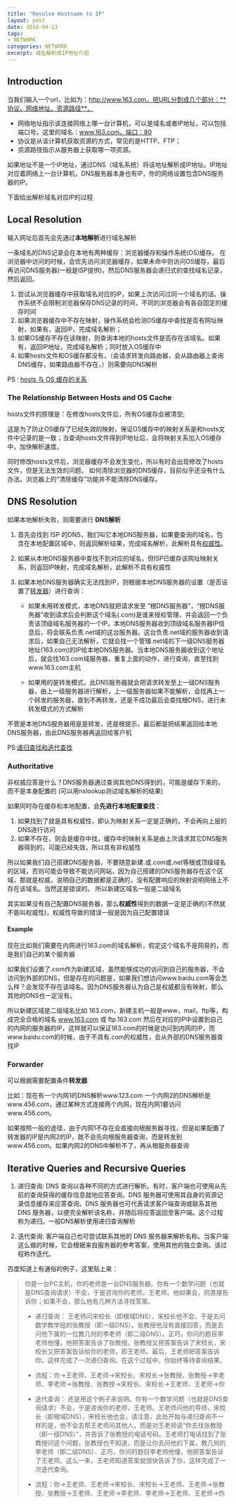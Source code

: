 ```yaml
---
title: "Resolve Hostname to IP"
layout: post
date: 2016-04-13
tags:
- NETWORK
categories: NETWORK
excerpt: 域名解析成IP地址介绍
---
```


## Introduction

当我们输入一个url，比如为：http://www.163.com，把URL分割成几个部分：**协议、网络地址、资源路径**。

- 网络地址指示该连接网络上哪一台计算机，可以是域名或者IP地址，可以包括端口号。这里的域名：www.163.com，端口：80
- 协议是从该计算机获取资源的方式，常见的是HTTP、FTP；
- 资源路径指示从服务器上获取哪一项资源。


如果地址不是一个IP地址，通过DNS（域名系统）将该地址解析成IP地址。IP地址对应着网络上一台计算机，DNS服务器本身也有IP，你的网络设置包含DNS服务器的IP。

下面给出解析域名对应IP的过程


## Local Resolution

输入网址后首先会先通过**本地解析**进行域名解析

一条域名的DNS记录会在本地有两种缓存：浏览器缓存和操作系统(OS)缓存。
在浏览器中访问的时候，会优先访问浏览器缓存，如果未命中则访问OS缓存，最后再访问DNS服务器(一般是ISP提供)，然后DNS服务器会递归式的查找域名记录，然后返回。

1. 尝试从浏览器缓存中获取域名对应的IP，如果上次访问过同一个域名的话。操作系统不会限制浏览器保存DNS记录的时间，不同的浏览器会有各自固定的缓存时间
2. 如果浏览器缓存中不存在映射，操作系统会检测OS缓存中查找是否有网址映射，如果有，返回IP，完成域名解析；
3. 如果OS缓存不存在该映射，则查询本地的hosts文件是否存在该域名。如果有，返回IP地址，完成域名解析；同时放入OS缓存中
4. 如果hosts文件和OS缓存都没有，（会请求转发向路由器，会从路由器上查询DNS缓存，如果路由器不存在，）则需要向DNS解析

PS : [hosts 与 OS 缓存的关系](#the-relationship-between-hosts-and-os-cache)


### The Relationship Between Hosts and OS Cache

hosts文件的原理是：在修改hosts文件后，所有OS缓存会被清空;

这是为了防止OS缓存了已经失效的映射，保证OS缓存中的映射关系是和hosts文件中记录的是一致；当查询hosts文件得到IP地址后，会将映射关系加入OS缓存中，加快解析速度。

同时修改hosts文件后，浏览器缓存不会发生变化，所以有时会出现修改了hosts文件，但是无法生效的问题。
如何清除浏览器的DNS缓存，目前似乎还没有什么办法。浏览器上的“清除缓存”功能并不能清除DNS缓存。


## 	DNS Resolution

如果本地解析失败，则需要进行 **DNS解析**

1. 首先会找到 ISP 的DNS，我们叫它本地DNS服务器，如果要查询的域名，包含在本地配置区域中，则返回解析结果，完成域名解析，此解析具有[权威性](#authoritative)。
2. 如果从本地DNS服务器中查找不到对应的域名，但ISP已缓存该网址映射关系，则返回IP映射，完成域名解析，此解析不具有权威性  
3. 如果本地DNS服务器确实无法找到IP，则根据本地DNS服务器的设置（是否设置了[转发器](#forwarder)）进行查询：

	- 如果未用转发模式，本地DNS就把请求发至 “根DNS服务器”，“根DNS服务器”收到请求后会判断这个域名(.com)是谁来授权管理，并会返回一个负责该顶级域名服务器的一个IP。本地DNS服务器收到顶级域名服务器IP信息后，将会联系负责.net域的这台服务器。这台负责.net域的服务器收到请求后，如果自己无法解析，它就会找一个管理.net域的下一级DNS服务器地址(163.com)的IP给本地DNS服务器。当本地DNS服务器收到这个地址后，就会找163.com域服务器，重复上面的动作，进行查询，直至找到www.163.com主机

	- 如果用的是转发模式，此DNS服务器就会把请求转发至上一级DNS服务器，由上一级服务器进行解析，上一级服务器如果不能解析，会找再上一个转发的服务器，直到不再转发，还是不成功最后会查找根DNS，进行未转发模式的方式解析

不管是本地DNS服务器用是是转发，还是根提示，最后都是把结果返回给本地DNS服务器，由此DNS服务器再返回给客户机  

PS:[递归查找和迭代查找](#iterative-queries-and-recursive-queries)



### Authoritative

非权威应答是什么？DNS服务器通过查询其他DNS得到的，可能是缓存下来的，而不是本身配置的 (可以用nslookup测试域名解析的结果)

如果同时存在缓存和本地配置，会**先进行本地配置查找**：

1. 如果找到了就是具有权威性，即认为映射关系一定是正确的，不会再向上层的DNS进行访问
2. 如果不存在，则会是缓存中找，缓存中的映射关系是由上次请求其它DNS服务器得到的，可能已经失效，所以具有非权威性

所以如果我们自己搭建DNS服务器，不要随意新建.或.com或.net等根或顶级域名的区域，否则可能会导致不能访问网站，因为自己搭建的DNS服务器存在这个区域，那就是权威，说明自己的数据都是正确的，没有配置响应的映射说明网络上不存在该域名。当然这是错误的。
所以新建区域名一般是二级域名

其实如果没有自己配置DNS服务器，那么**权威性**得到的数据一定是正确的(不然就不能叫权威性)，权威性导致的错误一般是因为自己配置错误


#### Example

现在比如我们需要在内网进行163.com的域名解析，假定这个域名不是网易的，而是我们自己的某个服务器

如果我们设置了.com作为新建区域，虽然能够成功的访问到自己的服务器，不会访问到外部的DNS，但是存在的问题是，如果我们想访问www.baidu.com等会怎么样？会发现不存在该域名。因为DNS服务器认为自己是权威都没有映射，那么其他的DNS也一定没有。

所以新建区域是二级域名比如 163.com，新建主机一般是www，mail，ftp等，构成完全合格的域名 www.163.com 或 ftp.163.com
然后在对应的IP中设置到自己的内网的服务器的IP，这样就可以保证163.com的时候是访问到内网的IP，而www.baidu.com的时候，由于不具有.com的权威性，会从外部的DNS服务器查找IP


### Forwarder

可以根据需要配置条件**转发器**

比如：现在有一个内网1的DNS解析www.123.com 一个内网2的DNS解析是www.456.com，通过某种方式连接两个内网，现在内网1要访问www.456.com。

如果按照一般的途径，由于内网1不存在会直接向根服务器寻找，但是如果配置了转发器的IP是内网2的IP，就不会先向根服务器查询，而是转发到www.456.com。如果内网2的DNS中解析不了，再从根服务器查询

## Iterative Queries and Recursive Queries

1. 递归查询: 
  DNS 查询以各种不同的方式进行解析。有时，客户端也可使用从先前的查询获得的缓存信息就地应答查询。DNS 服务器可使用其自身的资源记录信息缓存来应答查询。DNS 服务器也可代表请求客户端查询或联系其他 DNS 服务器，以便完全解析该名称，并随后将应答返回至客户端。这个过程称为递归。一般DNS解析使用递归查询解析
 
2. 迭代查询: 
  客户端自己也可尝试联系其他的 DNS 服务器来解析名称。当客户端这么做的时候，它会根据来自服务器的参考答案，使用其他的独立查询。该过程称作迭代。

百度知道上有通俗的例子，这里贴上来：

> 你是一台PC主机，你的老师是一台DNS服务器。你有一个数学问题（也就是DNS查询请求）不会，于是咨询你的老师，王老师。他如果会，则直接告诉你；如果不会，那么他有几种方法寻找答案。
> 
>- 递归查询：
>王老师问宋校长（即根域DNS），宋校长他不会，于是去问数学教学组的张教授（即一级DNS）。张教授他没有直接回答，而是去问他下属的一位教几何的李老师（即二级DNS）。正巧，你问的题目李老师他懂，他把答案告诉了张教授。张教授又把答案告诉了宋校长，宋校长又把答案告诉给你的老师，即王老师。最后，王老师把答案告诉你，这样完成了一次递归查询。在这个过程中，你始终等待查询结果。
>
>- 流程：你→王老师、王老师→宋校长、宋校长→张教授、张教授→李老师、李老师→张教授、张教授→宋校长、宋校长→王老师、王老师→你
>
>- 迭代查询：
还是用这个例子来说明。你有一个数学问题（也就是DNS查询请求）不会，于是咨询你的老师，王老师。王老师问他的导师，宋校长（即根域DNS），宋校长他也会，请注意，此处开始与递归查询不一样的是，他不会去帮王老师问其他人，而是对王老师说“你去找张教授（即一级DNS）”，并告诉了张教授的电话号码。王老师打电话找到了张教授问这个问题，张教授也不知道，而是让你去问他的下属，教几何的李老师（即二级DNS）、正巧，你问的题目李老师他懂，他把答案告诉了王老师。这么一来，王老师知道答案就很快告诉了你，这样完成了一次迭代查询。
>
>- 流程：你→王老师、王老师→宋校长、宋校长→王老师、王老师→张教授、张教授→王老师、王老师→李老师、李老师→王老师、王老师→你


